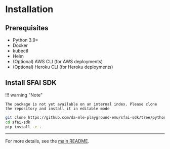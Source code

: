 # Installation

## Prerequisites
- Python 3.9+
- Docker
- kubectl
- Helm
- (Optional) AWS CLI (for AWS deployments)
- (Optional) Heroku CLI (for Heroku deployments)

## Install SFAI SDK

!!! warning "Note"

    The package is not yet available on an internal index. Please clone the repository and install it in editable mode

```bash
git clone https://github.com/da-mle-playground-emu/sfai-sdk/tree/pythonapis-refactoring
cd sfai-sdk
pip install -e .
```

---

For more details, see the [main README](https://github.com/da-mle-playground-emu/sfai-sdk/blob/main/README.md).
